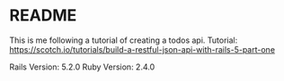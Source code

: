 # README

This is me following a tutorial of creating a todos api.
Tutorial:
https://scotch.io/tutorials/build-a-restful-json-api-with-rails-5-part-one

Rails Version: 5.2.0
Ruby Version: 2.4.0
